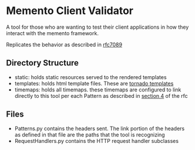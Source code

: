 # Memento Client Validator
A tool for those who are wanting to test their client applications in how 
they interact with the memento framework.

Replicates the behavior as described in [rfc7089](https://tools.ietf.org/html/rfc7089)


## Directory Structure
- static: holds static resources served to the rendered templates
- templates: holds html template files. These are [tornado templates](http://www.tornadoweb.org/en/stable/template.html) 
- timemaps: holds all timemaps. these timemaps are configured to link directly to this tool per each Pattern as described in [section 4](https://tools.ietf.org/html/rfc7089#section-4) of the rfc

## Files
- Patterns.py contains the headers sent. The link portion of the headers as defined in that file are the paths that the tool is recognizing
- RequestHandlers.py contains the HTTP request handler subclasses
